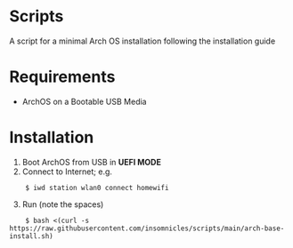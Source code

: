# Scripts

A script for a minimal Arch OS installation following the installation guide 

# Requirements

- ArchOS on a Bootable USB Media

# Installation

1. Boot ArchOS from USB in **UEFI MODE** 
2. Connect to Internet; e.g.
```
    $ iwd station wlan0 connect homewifi
```
3. Run (note the spaces)
```
    $ bash <(curl -s https://raw.githubusercontent.com/insomnicles/scripts/main/arch-base-install.sh)
```

